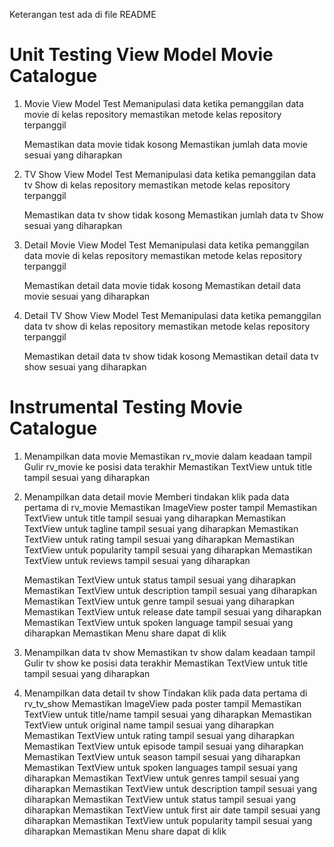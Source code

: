 Keterangan test ada di file README


# Unit Testing View Model Movie Catalogue

1. Movie View Model Test
    Memanipulasi data ketika pemanggilan data movie di kelas repository
    memastikan metode kelas repository terpanggil
    
    Memastikan data movie tidak kosong
    Memastikan jumlah data movie sesuai yang diharapkan

2. TV Show View Model Test
    Memanipulasi data ketika pemanggilan data tv Show di kelas repository
    memastikan metode kelas repository terpanggil
    
    Memastikan data tv show tidak kosong
    Memastikan jumlah data tv Show sesuai yang diharapkan

3. Detail Movie View Model Test
    Memanipulasi data ketika pemanggilan data movie di kelas repository
    memastikan metode kelas repository terpanggil
    
    Memastikan detail data movie tidak kosong
    Memastikan detail data movie sesuai yang diharapkan

4. Detail TV Show View Model Test
    Memanipulasi data ketika pemanggilan data tv show di kelas repository
    memastikan metode kelas repository terpanggil
    
    Memastikan detail data tv show tidak kosong
    Memastikan detail data tv show sesuai yang diharapkan

# Instrumental Testing Movie Catalogue

1. Menampilkan data movie
    Memastikan rv_movie dalam keadaan tampil
    Gulir rv_movie ke posisi data terakhir
    Memastikan TextView untuk title tampil sesuai yang diharapkan

2. Menampilkan data detail movie
    Memberi tindakan klik pada data pertama di rv_movie
    Memastikan ImageView poster tampil
    Memastikan TextView untuk title tampil sesuai yang diharapkan
    Memastikan TextView untuk tagline tampil sesuai yang diharapkan
    Memastikan TextView untuk rating tampil sesuai yang diharapkan
    Memastikan TextView untuk popularity tampil sesuai yang diharapkan
    Memastikan TextView untuk reviews tampil sesuai yang diharapkan
    
    Memastikan TextView untuk status tampil sesuai yang diharapkan
    Memastikan TextView untuk description tampil sesuai yang diharapkan
    Memastikan TextView untuk genre tampil sesuai yang diharapkan
    Memastikan TextView untuk release date tampil sesuai yang diharapkan
    Memastikan TextView untuk spoken language tampil sesuai yang diharapkan
    Memastikan Menu share dapat di klik

3. Menampilkan data tv show
    Memastikan tv show dalam keadaan tampil
    Gulir tv show ke posisi data terakhir
    Memastikan TextView untuk title tampil sesuai yang diharapkan
    
4. Menampilkan data detail tv show
    Tindakan klik pada data pertama di rv_tv_show
    Memastikan ImageView pada poster tampil
    Memastikan TextView untuk title/name tampil sesuai yang diharapkan
    Memastikan TextView untuk original name tampil sesuai yang diharapkan
    Memastikan TextView untuk rating tampil sesuai yang diharapkan
    Memastikan TextView untuk episode tampil sesuai yang diharapkan
    Memastikan TextView untuk season tampil sesuai yang diharapkan
    Memastikan TextView untuk spoken languages tampil sesuai yang diharapkan
    Memastikan TextView untuk genres tampil sesuai yang diharapkan
    Memastikan TextView untuk description tampil sesuai yang diharapkan
    Memastikan TextView untuk status tampil sesuai yang diharapkan
    Memastikan TextView untuk first air date tampil sesuai yang diharapkan
    Memastikan TextView untuk popularity tampil sesuai yang diharapkan
    Memastikan Menu share dapat di klik